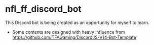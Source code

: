 # nfl_ff_discord_bot

This Discord bot is being created as an opportunity for myself to learn.
- Some contents are designed with heavy influence from https://github.com/TFAGaming/DiscordJS-V14-Bot-Template